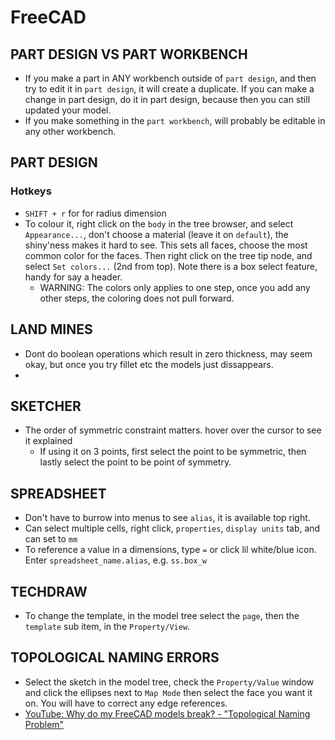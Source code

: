 # FreeCAD

## PART DESIGN VS PART WORKBENCH

- If you make a part in ANY workbench outside of `part design`, and then try to edit it in `part design`, it will create a duplicate. If you can make a change in part design, do it in part design, because then you can still updated your model.
- If you make something in the `part workbench`, will probably be editable in any other workbench.

## PART DESIGN

### Hotkeys

- `SHIFT + r` for for radius dimension
- To colour it, right click on the `body` in the tree browser, and select `Appearance...`, don't choose a material (leave it on `default`), the shiny'ness makes it hard to see. This sets all faces, choose the most common color for the faces. Then right click on the tree tip node, and select `Set colors...` (2nd from top). Note there is a box select feature, handy for say a header.
    - WARNING: The colors only applies to one step, once you add any other steps, the coloring does not pull forward.

## LAND MINES

- Dont do boolean operations which result in zero thickness, may seem okay, but once you try fillet etc the models just dissappears.
-

## SKETCHER

- The order of symmetric constraint matters. hover over the cursor to see it explained
    - If using it on 3 points, first select the point to be symmetric, then lastly select the point to be point of symmetry.

## SPREADSHEET

- Don't have to burrow into menus to see `alias`, it is available top right.
- Can select multiple cells, right click, `properties`, `display units` tab, and can set to `mm`
- To reference a value in a dimensions, type `=` or click lil white/blue icon. Enter `spreadsheet_name.alias`, e.g. `ss.box_w`

## TECHDRAW

- To change the template, in the model tree select the `page`, then the `template` sub item, in the `Property/View`.

## TOPOLOGICAL NAMING ERRORS

- Select the sketch in the model tree, check the `Property/Value` window and click the ellipses next to `Map Mode` then select the face you want it on. You will have to correct any edge references.
- [YouTube: Why do my FreeCAD models break? - "Topological Naming Problem"](https://www.youtube.com/watch?v=6p2vqEEmWq4)

